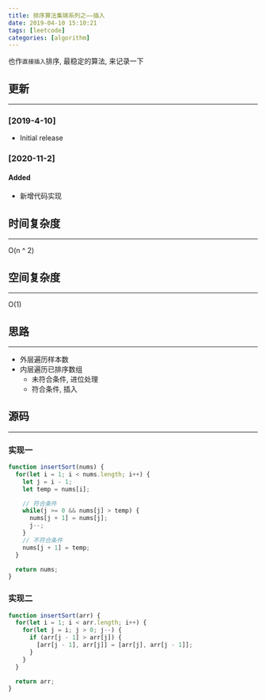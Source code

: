 ```yaml
---
title: 排序算法集锦系列之——插入
date: 2019-04-10 15:10:21
tags: [leetcode]
categories: [algorithm]
---
```


也作`直接插入`排序, 最稳定的算法, 来记录一下


<!-- more -->


## 更新

------

### [2019-4-10]

- Initial release

### [2020-11-2]

#### Added

- 新增代码实现

## 时间复杂度

------

O(n ^ 2)

## 空间复杂度

------

O(1)

## 思路

------

- 外层遍历样本数
- 内层遍历已排序数组
  - 未符合条件, 进位处理
  - 符合条件, 插入

## 源码

------

### 实现一

```js
function insertSort(nums) {
  for(let i = 1; i < nums.length; i++) {
    let j = i - 1;
    let temp = nums[i];

    // 符合条件
    while(j >= 0 && nums[j] > temp) {
      nums[j + 1] = nums[j];
      j--;
    }
    // 不符合条件
    nums[j + 1] = temp;
  }

  return nums;
}
```

### 实现二

```js
function insertSort(arr) {
  for(let i = 1; i < arr.length; i++) {
    for(let j = i; j > 0; j--) {
      if (arr[j - 1] > arr[j]) {
        [arr[j - 1], arr[j]] = [arr[j], arr[j - 1]];
      }
    }
  }

  return arr;
}
```